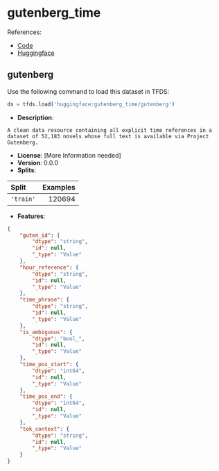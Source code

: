 # gutenberg_time

References:

*   [Code](https://github.com/huggingface/datasets/blob/master/datasets/gutenberg_time)
*   [Huggingface](https://huggingface.co/datasets/gutenberg_time)


## gutenberg


Use the following command to load this dataset in TFDS:

```python
ds = tfds.load('huggingface:gutenberg_time/gutenberg')
```

*   **Description**:

```
A clean data resource containing all explicit time references in a dataset of 52,183 novels whose full text is available via Project Gutenberg.
```

*   **License**: [More Information needed]
*   **Version**: 0.0.0
*   **Splits**:

Split  | Examples
:----- | -------:
`'train'` | 120694

*   **Features**:

```json
{
    "guten_id": {
        "dtype": "string",
        "id": null,
        "_type": "Value"
    },
    "hour_reference": {
        "dtype": "string",
        "id": null,
        "_type": "Value"
    },
    "time_phrase": {
        "dtype": "string",
        "id": null,
        "_type": "Value"
    },
    "is_ambiguous": {
        "dtype": "bool_",
        "id": null,
        "_type": "Value"
    },
    "time_pos_start": {
        "dtype": "int64",
        "id": null,
        "_type": "Value"
    },
    "time_pos_end": {
        "dtype": "int64",
        "id": null,
        "_type": "Value"
    },
    "tok_context": {
        "dtype": "string",
        "id": null,
        "_type": "Value"
    }
}
```


